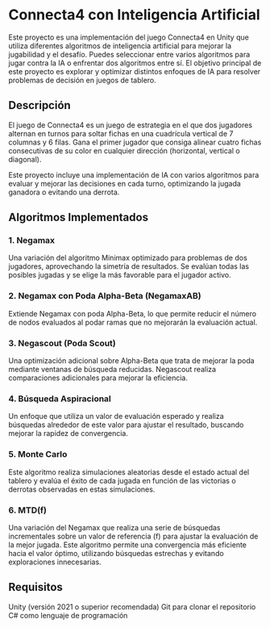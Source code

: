 # Connecta4 con Inteligencia Artificial
Este proyecto es una implementación del juego Connecta4 en Unity que utiliza diferentes algoritmos de inteligencia artificial para mejorar la jugabilidad y el desafío. Puedes seleccionar entre varios algoritmos para jugar contra la IA o enfrentar dos algoritmos entre sí. El objetivo principal de este proyecto es explorar y optimizar distintos enfoques de IA para resolver problemas de decisión en juegos de tablero.



## Descripción
El juego de Connecta4 es un juego de estrategia en el que dos jugadores alternan en turnos para soltar fichas en una cuadrícula vertical de 7 columnas y 6 filas. Gana el primer jugador que consiga alinear cuatro fichas consecutivas de su color en cualquier dirección (horizontal, vertical o diagonal).

Este proyecto incluye una implementación de IA con varios algoritmos para evaluar y mejorar las decisiones en cada turno, optimizando la jugada ganadora o evitando una derrota.



## Algoritmos Implementados
### 1. Negamax
Una variación del algoritmo Minimax optimizado para problemas de dos jugadores, aprovechando la simetría de resultados. Se evalúan todas las posibles jugadas y se elige la más favorable para el jugador activo.

### 2. Negamax con Poda Alpha-Beta (NegamaxAB)
Extiende Negamax con poda Alpha-Beta, lo que permite reducir el número de nodos evaluados al podar ramas que no mejorarán la evaluación actual.

### 3. Negascout (Poda Scout)
Una optimización adicional sobre Alpha-Beta que trata de mejorar la poda mediante ventanas de búsqueda reducidas. Negascout realiza comparaciones adicionales para mejorar la eficiencia.

### 4. Búsqueda Aspiracional
Un enfoque que utiliza un valor de evaluación esperado y realiza búsquedas alrededor de este valor para ajustar el resultado, buscando mejorar la rapidez de convergencia.

### 5. Monte Carlo
Este algoritmo realiza simulaciones aleatorias desde el estado actual del tablero y evalúa el éxito de cada jugada en función de las victorias o derrotas observadas en estas simulaciones.

### 6. MTD(f)
Una variación del Negamax que realiza una serie de búsquedas incrementales sobre un valor de referencia (f) para ajustar la evaluación de la mejor jugada. Este algoritmo permite una convergencia más eficiente hacia el valor óptimo, utilizando búsquedas estrechas y evitando exploraciones innecesarias.



## Requisitos
Unity (versión 2021 o superior recomendada)
Git para clonar el repositorio
C# como lenguaje de programación
